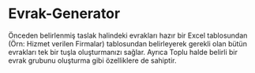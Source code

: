 # Evrak-Generator
Önceden belirlenmiş taslak halindeki evrakları hazır bir Excel tablosundan (Örn: Hizmet verilen Firmalar) tablosundan belirleyerek gerekli olan bütün evrakları tek bir tuşla oluşturmanızı sağlar. Ayrıca Toplu halde belirli bir evrak grubunu oluşturma gibi özelliklere de sahiptir.
